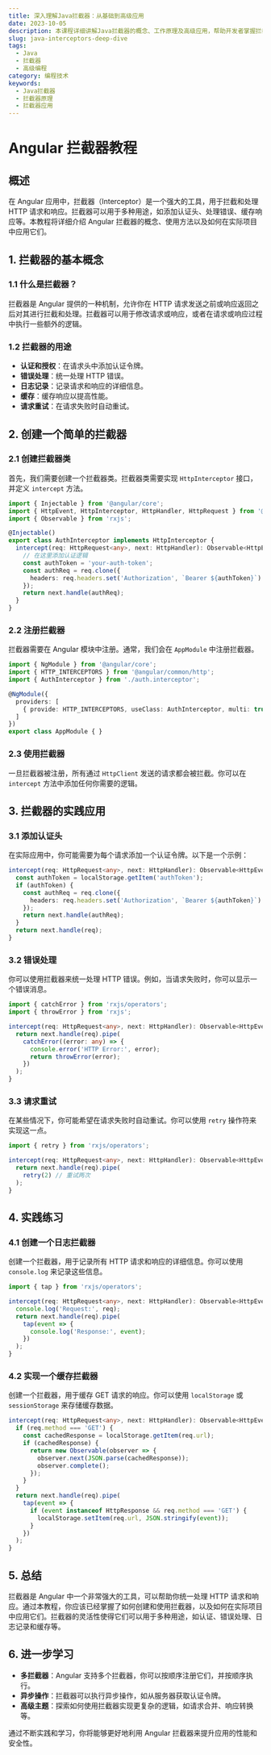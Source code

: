 ```yaml
---
title: 深入理解Java拦截器：从基础到高级应用
date: 2023-10-05
description: 本课程详细讲解Java拦截器的概念、工作原理及高级应用，帮助开发者掌握拦截器在实际项目中的使用技巧。
slug: java-interceptors-deep-dive
tags:
  - Java
  - 拦截器
  - 高级编程
category: 编程技术
keywords:
  - Java拦截器
  - 拦截器原理
  - 拦截器应用
---
```


# Angular 拦截器教程

## 概述

在 Angular 应用中，拦截器（Interceptor）是一个强大的工具，用于拦截和处理 HTTP 请求和响应。拦截器可以用于多种用途，如添加认证头、处理错误、缓存响应等。本教程将详细介绍 Angular 拦截器的概念、使用方法以及如何在实际项目中应用它们。

## 1. 拦截器的基本概念

### 1.1 什么是拦截器？

拦截器是 Angular 提供的一种机制，允许你在 HTTP 请求发送之前或响应返回之后对其进行拦截和处理。拦截器可以用于修改请求或响应，或者在请求或响应过程中执行一些额外的逻辑。

### 1.2 拦截器的用途

- **认证和授权**：在请求头中添加认证令牌。
- **错误处理**：统一处理 HTTP 错误。
- **日志记录**：记录请求和响应的详细信息。
- **缓存**：缓存响应以提高性能。
- **请求重试**：在请求失败时自动重试。

## 2. 创建一个简单的拦截器

### 2.1 创建拦截器类

首先，我们需要创建一个拦截器类。拦截器类需要实现 `HttpInterceptor` 接口，并定义 `intercept` 方法。

```typescript
import { Injectable } from '@angular/core';
import { HttpEvent, HttpInterceptor, HttpHandler, HttpRequest } from '@angular/common/http';
import { Observable } from 'rxjs';

@Injectable()
export class AuthInterceptor implements HttpInterceptor {
  intercept(req: HttpRequest<any>, next: HttpHandler): Observable<HttpEvent<any>> {
    // 在这里添加认证逻辑
    const authToken = 'your-auth-token';
    const authReq = req.clone({
      headers: req.headers.set('Authorization', `Bearer ${authToken}`)
    });
    return next.handle(authReq);
  }
}
```

### 2.2 注册拦截器

拦截器需要在 Angular 模块中注册。通常，我们会在 `AppModule` 中注册拦截器。

```typescript
import { NgModule } from '@angular/core';
import { HTTP_INTERCEPTORS } from '@angular/common/http';
import { AuthInterceptor } from './auth.interceptor';

@NgModule({
  providers: [
    { provide: HTTP_INTERCEPTORS, useClass: AuthInterceptor, multi: true }
  ]
})
export class AppModule { }
```

### 2.3 使用拦截器

一旦拦截器被注册，所有通过 `HttpClient` 发送的请求都会被拦截。你可以在 `intercept` 方法中添加任何你需要的逻辑。

## 3. 拦截器的实践应用

### 3.1 添加认证头

在实际应用中，你可能需要为每个请求添加一个认证令牌。以下是一个示例：

```typescript
intercept(req: HttpRequest<any>, next: HttpHandler): Observable<HttpEvent<any>> {
  const authToken = localStorage.getItem('authToken');
  if (authToken) {
    const authReq = req.clone({
      headers: req.headers.set('Authorization', `Bearer ${authToken}`)
    });
    return next.handle(authReq);
  }
  return next.handle(req);
}
```

### 3.2 错误处理

你可以使用拦截器来统一处理 HTTP 错误。例如，当请求失败时，你可以显示一个错误消息。

```typescript
import { catchError } from 'rxjs/operators';
import { throwError } from 'rxjs';

intercept(req: HttpRequest<any>, next: HttpHandler): Observable<HttpEvent<any>> {
  return next.handle(req).pipe(
    catchError((error: any) => {
      console.error('HTTP Error:', error);
      return throwError(error);
    })
  );
}
```

### 3.3 请求重试

在某些情况下，你可能希望在请求失败时自动重试。你可以使用 `retry` 操作符来实现这一点。

```typescript
import { retry } from 'rxjs/operators';

intercept(req: HttpRequest<any>, next: HttpHandler): Observable<HttpEvent<any>> {
  return next.handle(req).pipe(
    retry(2) // 重试两次
  );
}
```

## 4. 实践练习

### 4.1 创建一个日志拦截器

创建一个拦截器，用于记录所有 HTTP 请求和响应的详细信息。你可以使用 `console.log` 来记录这些信息。

```typescript
import { tap } from 'rxjs/operators';

intercept(req: HttpRequest<any>, next: HttpHandler): Observable<HttpEvent<any>> {
  console.log('Request:', req);
  return next.handle(req).pipe(
    tap(event => {
      console.log('Response:', event);
    })
  );
}
```

### 4.2 实现一个缓存拦截器

创建一个拦截器，用于缓存 GET 请求的响应。你可以使用 `localStorage` 或 `sessionStorage` 来存储缓存数据。

```typescript
intercept(req: HttpRequest<any>, next: HttpHandler): Observable<HttpEvent<any>> {
  if (req.method === 'GET') {
    const cachedResponse = localStorage.getItem(req.url);
    if (cachedResponse) {
      return new Observable(observer => {
        observer.next(JSON.parse(cachedResponse));
        observer.complete();
      });
    }
  }
  return next.handle(req).pipe(
    tap(event => {
      if (event instanceof HttpResponse && req.method === 'GET') {
        localStorage.setItem(req.url, JSON.stringify(event));
      }
    })
  );
}
```

## 5. 总结

拦截器是 Angular 中一个非常强大的工具，可以帮助你统一处理 HTTP 请求和响应。通过本教程，你应该已经掌握了如何创建和使用拦截器，以及如何在实际项目中应用它们。拦截器的灵活性使得它们可以用于多种用途，如认证、错误处理、日志记录和缓存等。

## 6. 进一步学习

- **多拦截器**：Angular 支持多个拦截器，你可以按顺序注册它们，并按顺序执行。
- **异步操作**：拦截器可以执行异步操作，如从服务器获取认证令牌。
- **高级主题**：探索如何使用拦截器实现更复杂的逻辑，如请求合并、响应转换等。

通过不断实践和学习，你将能够更好地利用 Angular 拦截器来提升应用的性能和安全性。